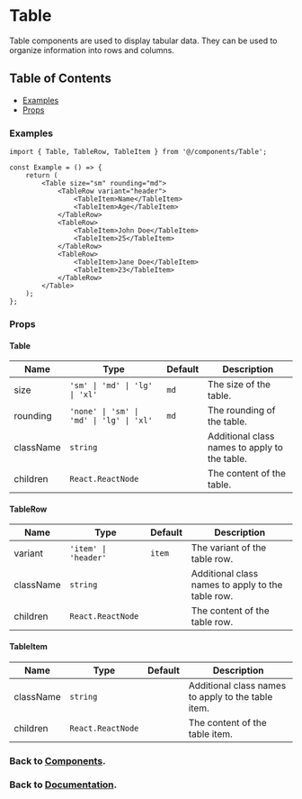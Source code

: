 # Table

Table components are used to display tabular data. They can be used to organize information into rows and columns.

## Table of Contents

-   [Examples](#examples)
-   [Props](#props)

### Examples

```tsx
import { Table, TableRow, TableItem } from '@/components/Table';

const Example = () => {
    return (
        <Table size="sm" rounding="md">
            <TableRow variant="header">
                <TableItem>Name</TableItem>
                <TableItem>Age</TableItem>
            </TableRow>
            <TableRow>
                <TableItem>John Doe</TableItem>
                <TableItem>25</TableItem>
            </TableRow>
            <TableRow>
                <TableItem>Jane Doe</TableItem>
                <TableItem>23</TableItem>
            </TableRow>
        </Table>
    );
};
```

### Props

#### Table

| Name      | Type                                     | Default | Description                                   |
| --------- | ---------------------------------------- | ------- | --------------------------------------------- |
| size      | `'sm' \| 'md' \| 'lg' \| 'xl'`           | `md`    | The size of the table.                        |
| rounding  | `'none' \| 'sm' \| 'md' \| 'lg' \| 'xl'` | `md`    | The rounding of the table.                    |
| className | `string`                                 |         | Additional class names to apply to the table. |
| children  | `React.ReactNode`                        |         | The content of the table.                     |

#### TableRow

| Name      | Type                 | Default | Description                                       |
| --------- | -------------------- | ------- | ------------------------------------------------- |
| variant   | `'item' \| 'header'` | `item`  | The variant of the table row.                     |
| className | `string`             |         | Additional class names to apply to the table row. |
| children  | `React.ReactNode`    |         | The content of the table row.                     |

#### TableItem

| Name      | Type              | Default | Description                                        |
| --------- | ----------------- | ------- | -------------------------------------------------- |
| className | `string`          |         | Additional class names to apply to the table item. |
| children  | `React.ReactNode` |         | The content of the table item.                     |

### Back to [Components](../README.md).

### Back to [Documentation](../../README.md).
